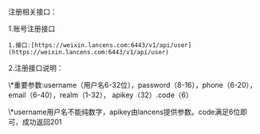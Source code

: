 注册相关接口：

1.账号注册接口

```
1.接口:[https://weixin.lancens.com:6443/v1/api/user](https://weixin.lancens.com:6443/v1/api/user)
```

2.注册接口说明：

\\*重要参数:username（用户名6-32位），password（8-16），phone（6-20），email（6-40），realm（1-32），         apikey（32）.code（6）



\\*username用户名不能纯数字，apikey由lancens提供参数。code满足6位即可，成功返回201

###### 



